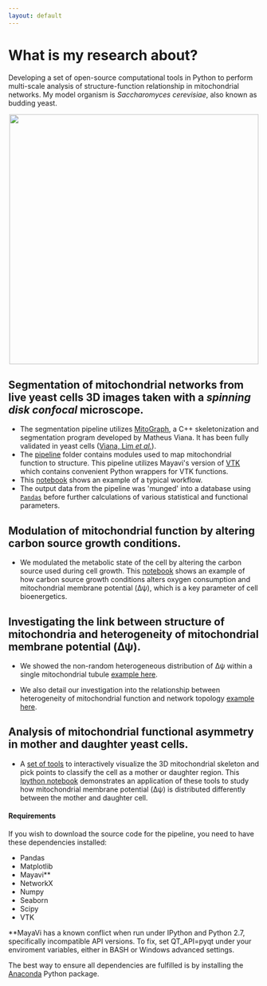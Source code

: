 ```yaml
---
layout: default
---
```

# What is my research about?
Developing a set of open-source computational tools in Python to perform multi-scale analysis of structure-function relationship in mitochondrial networks. My model organism is *Saccharomyces cerevisiae*, also known as budding yeast.

<p align="center">
<img src="{{site.github.url}}/images/website.jpg" width="500" />
</p>

## Segmentation of mitochondrial networks from live yeast cells 3D images taken with a *spinning disk confocal* microscope.
- The segmentation pipeline utilizes [MitoGraph](https://github.com/vianamp/MitoGraph.git), a C++ skeletonization and segmentation program developed by Matheus Viana. It has been fully validated in yeast cells \([Viana, Lim *et al.*](http://www.ncbi.nlm.nih.gov/pubmed/25640425)). 
- The [pipeline](https://github.com/moosekaka/sweepython/blob/master/pipeline) folder contains modules used to map mitochondrial function to structure. This pipeline utilizes Mayavi's version of [VTK](http://www.vtk.org/) which contains convenient Python wrappers for VTK functions.
- This [notebook](https://github.com/moosekaka/sweepython/blob/master/Pipeline.ipynb) shows an example of a typical workflow.
- The output data from the pipeline was 'munged' into a database using [`Pandas`](http://pandas.pydata.org/pandas-docs/stable/) before further calculations of various statistical and functional parameters.

## Modulation of mitochondrial function by altering carbon source growth conditions.
- We modulated the metabolic state of the cell by altering the carbon source used during cell growth. This [notebook](https://github.com/moosekaka/sweepython/blob/master/o2_vr_dy_panel.ipynb) shows an example of how carbon source growth conditions alters oxygen consumption and mitochondrial membrane potential (Δψ), which is a key parameter of cell bioenergetics.

## Investigating the link between structure of mitochondria and heterogeneity of mitochondrial membrane potential (Δψ).
- We showed the non-random heterogeneous distribution of Δψ within a single mitochondrial tubule [example here](https://github.com/moosekaka/sweepython/tree/master/tubuleHet).

- We also detail our investigation into the relationship between heterogeneity of mitochondrial function and network topology [example here](https://github.com/moosekaka/sweepython/tree/master/networkHet).

## Analysis of mitochondrial functional asymmetry in mother and daughter yeast cells.
- A [set of tools](https://github.com/moosekaka/sweepython/tree/master/mombud/vtk_viz) to interactively visualize the 3D mitochondrial skeleton and pick points to classify the cell as a mother or daughter region. This [Ipython notebook](https://github.com/moosekaka/sweepython/blob/master/mother%20bud%20analysis.ipynb) demonstrates an application of these tools to study how mitochondrial membrane potential (Δψ) is distributed differently between the mother and daughter cell.  


#### Requirements
If you wish to download the source code for the pipeline, you need to have these dependencies installed:

* Pandas
* Matplotlib
* Mayavi\**
* NetworkX
* Numpy
* Seaborn
* Scipy
* VTK

\**MayaVi has a known conflict when run under IPython and Python 2.7, specifically incompatible API versions. To fix, set QT_API=pyqt under your enviroment variables, either in BASH or Windows advanced settings.


The best way to ensure all dependencies are fulfilled is by installing the [Anaconda](https://www.continuum.io/downloads) Python package.

